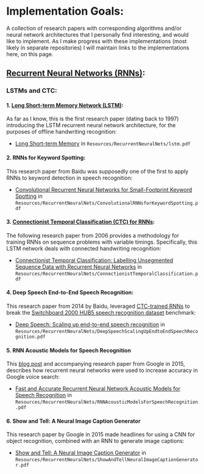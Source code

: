 # Implementation Goals:
A collection of research papers with corresponding algorithms and/or neural network architectures that I personally find
interesting, and would like to implement. As I make progress with these implementations (most likely in separate repositories)
I will maintain links to the implementations here, on this page.

## [Recurrent Neural Networks (RNNs)](https://en.wikipedia.org/wiki/Recurrent_neural_network):
### LSTMs and CTC:

#### 1. [Long Short-term Memory Network (LSTM)](https://en.wikipedia.org/wiki/Long_short-term_memory):
As far as I know, this is the first research paper (dating back to 1997) introducing the LSTM recurrent neural network 
architecture, for the purposes of offline handwriting recognition:
- [Long Short-term Memory](https://www.researchgate.net/publication/13853244_Long_Short-term_Memory) in
`Resources/RecurrentNeuralNets/lstm.pdf`

#### 2. RNNs for Keyword Spotting:
This research paper from Baidu was supposedly one of the first to apply RNNs to keyword detection in speech recognition:
- [Convolutional Recurrent Neural Networks for Small-Footprint Keyword Spotting](https://arxiv.org/ftp/arxiv/papers/1703/1703.05390.pdf)
in `Resources/RecurrentNeuralNets/ConvolutionalRNNsforKeywordSpotting.pdf`

#### 3. [Connectionist Temporal Classification (CTC) for RNNs](https://en.wikipedia.org/wiki/Connectionist_temporal_classification):
The following research paper from 2006 provides a methodology for training RNNs on sequence problems with variable timings.
Specifically, this LSTM network deals with connected handwriting recognition:
- [Connectionist Temporal Classification: Labelling Unsegmented Sequence Data with Recurrent Neural Networks](https://citeseerx.ist.psu.edu/viewdoc/download;jsessionid=A556C400FD952400D0E8876B7F135200?doi=10.1.1.75.6306&rep=rep1&type=pdf)
in `Resources/RecurrentNeuralNets/ConnectionistTemporalClassification.pdf`

#### 4. Deep Speech End-to-End Speech Recognition:
This research paper from 2014 by Baidu, leveraged [CTC-trained RNNs](https://en.wikipedia.org/wiki/Connectionist_temporal_classification) 
to break the [Switchboard 2000 HUB5 speech recognition dataset](https://catalog.ldc.upenn.edu/LDC2002S09) benchmark:
- [Deep Speech: Scaling up end-to-end speech recognition](https://arxiv.org/abs/1412.5567) in 
`Resources/RecurrentNeuralNets/DeepSpeechScalingUpEndtoEndSpeechRecognition.pdf`

#### 5. RNN Acoustic Models for Speech Recognition
This [blog post](https://ai.googleblog.com/2015/09/google-voice-search-faster-and-more.html) and accompanying research
paper from Google in 2015, describes how recurrent neural networks were used to increase accuracy in Google voice search:
- [Fast and Accurate Recurrent Neural Network Acoustic Models for Speech Recognition](https://arxiv.org/pdf/1507.06947.pdf)
in `Resources/RecurrentNeuralNets/RNNAcousticModelsForSpeechRecognition.pdf`

#### 6. Show and Tell: A Neural Image Caption Generator
This research paper by Google in 2015 made headlines for using a CNN for object recognition, combined with an RNN to
generate image captions:
- [Show and Tell: A Neural Image Caption Generator](https://arxiv.org/pdf/1411.4555.pdf) in 
`Resources/RecurrentNeuralNets/ShowAndTellNeuralImageCaptionGenerator.pdf`


